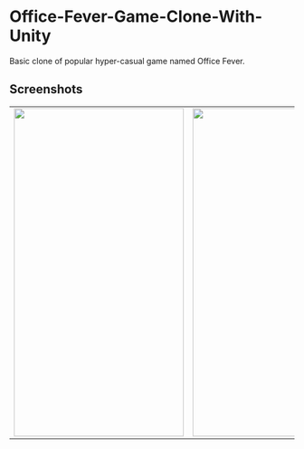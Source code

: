 # Office-Fever-Game-Clone-With-Unity
Basic clone of popular hyper-casual game named Office Fever.

## Screenshots
<table>
  <tr>
    <td valign="top"><img src="https://camo.githubusercontent.com/cc8bb92b1d5e2e44821e245283dd921c4d910f6d63ca70fdfdd63d09e9bd57b3/68747470733a2f2f692e68697a6c69726573696d2e636f6d2f6a71356e6d6f322e676966" width="300" height="580"/></td>
    <td valign="top"><img src="https://camo.githubusercontent.com/25a0a4081a03b08c7a701464bfcfebc204b68d244fa666638e44edb31c5f09ca/68747470733a2f2f692e68697a6c69726573696d2e636f6d2f7065756f7465752e676966" width="300" height="580"/></td>
    <td valign="top"><img src="https://camo.githubusercontent.com/4a8613de5924a48d80d04b2c6dab1efecbe58d82ee62a3d467917467083d2116/68747470733a2f2f692e68697a6c69726573696d2e636f6d2f656b65727a63312e676966" width="300" height="580"/></td>
  </tr>
</table>
